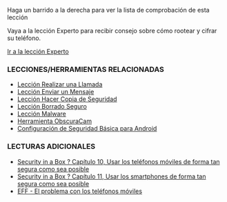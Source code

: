 [Title]: # (¿Y ahora qué?)
[Difficulty]: # (Principiante)
[Order]: # (8)

Haga un barrido a la derecha para ver la lista de comprobación de esta lección

Vaya a la lección Experto para recibir consejo sobre cómo rootear y cifrar su teléfono.

[Ir a la lección Experto](umbrella://lesson/mobile-phones/2)

### LECCIONES/HERRAMIENTAS RELACIONADAS

*   [Lección Realizar una Llamada](umbrella://lesson/making-a-call)
*   [Lección Enviar un Mensaje](umbrella://lesson/sending-a-message)
*   [Lección Hacer Copia de Seguridad](umbrella://lesson/backing-up)
*   [Lección Borrado Seguro](umbrella://lesson/safely-deleting)
*   [Lección Malware](umbrella://lesson/malware)
*   [Herramienta ObscuraCam](umbrella://lesson/obscuracam)
*   [Configuración de Seguridad Básica para Android](umbrella://lesson/android)

### LECTURAS ADICIONALES

*   [Security in a Box ? Capítulo 10, Usar los teléfonos móviles de forma tan segura como sea posible](https://securityinabox.org/en/guide/mobile-phones)
*   [Security in a Box ? Capítulo 11, Usar los smartphones de forma tan segura como sea posible](https://securityinabox.org/en/guide/smartphones)
*   [EFF - El problema con los teléfonos móviles](https://ssd.eff.org/en/module/problem-mobile-phones)
